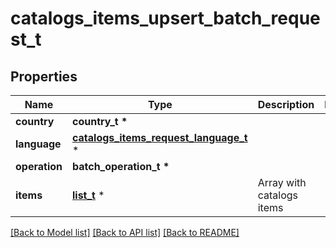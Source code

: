 # catalogs_items_upsert_batch_request_t

## Properties
Name | Type | Description | Notes
------------ | ------------- | ------------- | -------------
**country** | **country_t \*** |  | 
**language** | [**catalogs_items_request_language_t**](catalogs_items_request_language.md) \* |  | 
**operation** | **batch_operation_t \*** |  | 
**items** | [**list_t**](item_upsert_batch_record.md) \* | Array with catalogs items | 

[[Back to Model list]](../README.md#documentation-for-models) [[Back to API list]](../README.md#documentation-for-api-endpoints) [[Back to README]](../README.md)


